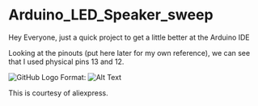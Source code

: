 # Arduino_LED_Speaker_sweep
Hey Everyone, just a quick project to get a little better at the Arduino IDE

Looking at the pinouts (put here later for my own reference), we can see that I used physical pins 13 and 12.

![GitHub Logo](/images/pinout.png)
Format: ![Alt Text](url)

This is courtesy of aliexpress.
